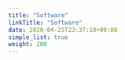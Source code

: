 ```yaml
---
title: "Software"
linkTitle: "Software"
date: 2020-04-25T23:37:10+09:00
simple_list: true
weight: 200
---
```


